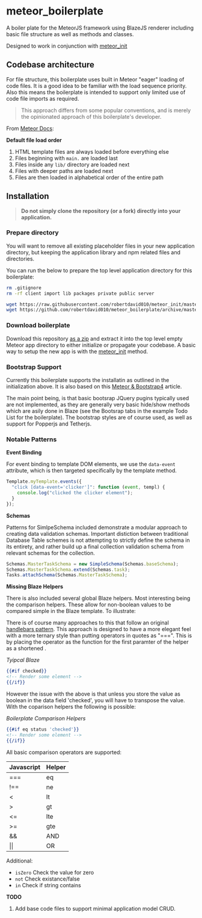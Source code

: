 # meteor_boilerplate

A boiler plate for the MeteorJS framework using BlazeJS renderer including basic file structure as well as methods and classes.

Designed to work in conjunction with [meteor_init](https://github.com/robertdavid010/meteor_init)

## Codebase architecture

For file structure, this boilerplate uses built in Meteor "eager" loading of code files. It is a good idea to be familiar with the load sequence priority. Also this means the boilerplate is intended to support only limited use of code file imports as required.

> This approach differs from some popular conventions, and is merely the opinionated approach of this boilerplate's developer.

From [Meteor Docs](https://guide.meteor.com/structure.html#load-order):

**Default file load order**

1. HTML template files are always loaded before everything else
1. Files beginning with `main.` are loaded last
1. Files inside any `lib/` directory are loaded next
1. Files with deeper paths are loaded next
1. Files are then loaded in alphabetical order of the entire path

## Installation

> **Do not simply clone the repository (or a fork) directly into your application.**

### Prepare directory

You will want to remove all existing placeholder files in your new application directory, but keeping the application library and npm related files and directories.

You can run the below to prepare the top level application directory for this boilerplate:

```bash
rm .gitignore
rm -rf client import lib packages private public server

wget https://raw.githubusercontent.com/robertdavid010/meteor_init/master/.gitignore
wget https://github.com/robertdavid010/meteor_boilerplate/archive/master.zip
```

### Download boilerplate

Download this repository [as a zip](https://github.com/robertdavid010/meteor_boilerplate/archive/master.zip) and extract it into the top level empty Meteor app directory to either initialize or propagate your codebase. A basic way to setup the new app is with the [meteor_init](https://github.com/robertdavid010/meteor_init) method.


### Bootstrap Support

Currently this boilerplate supports the installatin as outlined in the initialization above. It is also based on this [Meteor & Bootstrap4](https://medium.com/@g1zmo/bootstrap-4-and-meteor-js-4cec073a4f6c) article.

The main point being, is that basic bootsrap JQuery pugins typically used are not implemented, as they are generally very basic hide/show methods which are asily done in Blaze (see the Bootsrap tabs in the example Todo List for the boilerplate). The bootstrap styles are of course used, as well as support for Popperjs and Tetherjs.


### Notable Patterns

**Event Binding**

For event binding to template DOM elements, we use the `data-event` attribute, which is then targeted specifically by the template method.

```javascript
Template.myTemplate.events({
  "click [data-event='clicker']": function (event, templ) {
    console.log("clicked the clicker element");
  }
});
```

**Schemas**

Patterns for SimlpeSchema included demonstrate a modular approach to creating data validation schemas. Important distiction between traditional Database Table schemes is not attempting to strictly define the schema in its entirety, and rather build up a final collection validation schema from relevant schemas for the collection.

```javascript
Schemas.MasterTaskSchema = new SimpleSchema(Schemas.baseSchema);
Schemas.MasterTaskSchema.extend(Schemas.task);
Tasks.attachSchema(Schemas.MasterTaskSchema);
```

**Missing Blaze Helpers**

There is also included several global Blaze helpers. Most interesting being the comparison helpers. These allow for non-boolean values to be compared simple in the Blaze template. To illustrate:

There is of course many approaches to this that follow an original [handlebars pattern](http://doginthehat.com.au/2012/02/comparison-block-helper-for-handlebars-templates/#comment-44). This approach is designed to have a more elegant feel with a more ternary style than putting operators in quotes as "===". This is by placing the operator as the function for the first paramter of the helper as a shortened .

*Tyipcal Blaze*
```handlebars
{{#if checked}}
<!-- Render some element -->
{{/if}}
```

However the issue with the above is that unless you store the value as boolean in the data field 'checked', you will have to transpose the value. With the coparison helpers the following is possible:

*Boilerplate Comparison Helpers*
```handlebars
{{#if eq status 'checked'}}
<!-- Render some element -->
{{/if}}
```

All basic comparison operators are supported:

|Javascript|Helper|
|---|---|
|===|eq|
|!==|ne|
|<|lt|
|>|gt|
|<=|lte|
|>=|gte|
|&&|AND|
|\|\||OR|

Additional:
+ `isZero` Check the value for zero
+ `not` Check existance/false
+ `in` Check if string contains


**TODO**
1. Add base code files to support minimal application model CRUD.
